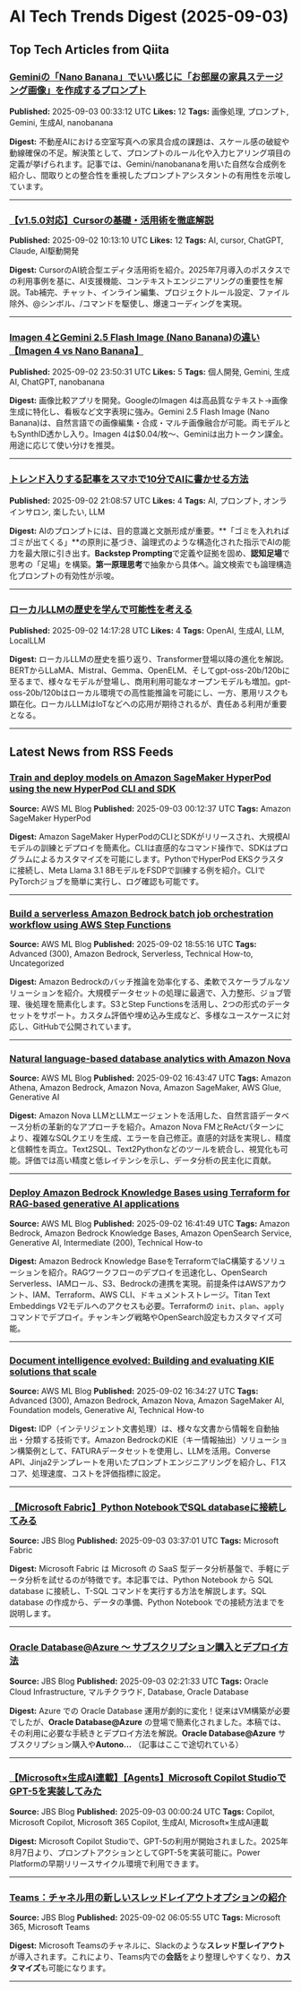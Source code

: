 # AI Tech Trends Digest (2025-09-03)


## Top Tech Articles from Qiita


### [Geminiの「Nano Banana」でいい感じに「お部屋の家具ステージング画像」を作成するプロンプト](https://qiita.com/WdknWdkn/items/8a01cc7282ed8603c81d)
**Published:** 2025-09-03 00:33:12 UTC
**Likes:** 12
**Tags:** 画像処理, プロンプト, Gemini, 生成AI, nanobanana

**Digest:**
不動産AIにおける空室写真への家具合成の課題は、スケール感の破綻や動線確保の不足。解決策として、プロンプトのルール化や入力ヒアリング項目の定義が挙げられます。記事では、Gemini/nanobananaを用いた自然な合成例を紹介し、間取りとの整合性を重視したプロンプトアシスタントの有用性を示唆しています。

---

### [【v1.5.0対応】Cursorの基礎・活用術を徹底解説](https://qiita.com/sakamoto-ryosuke/items/b440986e53ddb5429ac1)
**Published:** 2025-09-02 10:13:10 UTC
**Likes:** 12
**Tags:** AI, cursor, ChatGPT, Claude, AI駆動開発

**Digest:**
CursorのAI統合型エディタ活用術を紹介。2025年7月導入のポスタスでの利用事例を基に、AI支援機能、コンテキストエンジニアリングの重要性を解説。Tab補完、チャット、インライン編集、プロジェクトルール設定、ファイル除外、@シンボル、/コマンドを駆使し、爆速コーディングを実現。

---

### [Imagen 4とGemini 2.5 Flash Image (Nano Banana)の違い【Imagen 4 vs Nano Banana】](https://qiita.com/relu/items/b70a49e42f4d3a81f166)
**Published:** 2025-09-02 23:50:31 UTC
**Likes:** 5
**Tags:** 個人開発, Gemini, 生成AI, ChatGPT, nanobanana

**Digest:**
画像比較アプリを開発。GoogleのImagen 4は高品質なテキスト→画像生成に特化し、看板など文字表現に強み。Gemini 2.5 Flash Image (Nano Banana)は、自然言語での画像編集・合成・マルチ画像融合が可能。両モデルともSynthID透かし入り。Imagen 4は\$0.04/枚～、Geminiは出力トークン課金。用途に応じて使い分けを推奨。

---

### [トレンド入りする記事をスマホで10分でAIに書かせる方法](https://qiita.com/makotosaekit/items/e38a4fafd1c4f3c8b214)
**Published:** 2025-09-02 21:08:57 UTC
**Likes:** 4
**Tags:** AI, プロンプト, オンラインサロン, 楽したい, LLM

**Digest:**
AIのプロンプトには、目的意識と文脈形成が重要。**「ゴミを入れればゴミが出てくる」**の原則に基づき、論理式のような構造化された指示でAIの能力を最大限に引き出す。**Backstep Prompting**で定義や証拠を固め、**認知足場**で思考の「足場」を構築。**第一原理思考**で抽象から具体へ。論文検索でも論理構造化プロンプトの有効性が示唆。

---

### [ローカルLLMの歴史を学んで可能性を考える](https://qiita.com/yo_arai/items/f10fc552200f4abfe9d5)
**Published:** 2025-09-02 14:17:28 UTC
**Likes:** 4
**Tags:** OpenAI, 生成AI, LLM, LocalLLM

**Digest:**
ローカルLLMの歴史を振り返り、Transformer登場以降の進化を解説。BERTからLLaMA、Mistral、Gemma、OpenELM、そしてgpt-oss-20b/120bに至るまで、様々なモデルが登場し、商用利用可能なオープンモデルも増加。gpt-oss-20b/120bはローカル環境での高性能推論を可能にし、一方、悪用リスクも顕在化。ローカルLLMはIoTなどへの応用が期待されるが、責任ある利用が重要となる。

---

## Latest News from RSS Feeds


### [Train and deploy models on Amazon SageMaker HyperPod using the new HyperPod CLI and SDK](https://aws.amazon.com/blogs/machine-learning/train-and-deploy-models-on-amazon-sagemaker-hyperpod-using-the-new-hyperpod-cli-and-sdk/)
**Source:** AWS ML Blog
**Published:** 2025-09-03 00:12:37 UTC
**Tags:** Amazon SageMaker HyperPod

**Digest:**
Amazon SageMaker HyperPodのCLIとSDKがリリースされ、大規模AIモデルの訓練とデプロイを簡素化。CLIは直感的なコマンド操作で、SDKはプログラムによるカスタマイズを可能にします。PythonでHyperPod EKSクラスタに接続し、Meta Llama 3.1 8BモデルをFSDPで訓練する例を紹介。CLIでPyTorchジョブを簡単に実行し、ログ確認も可能です。

---

### [Build a serverless Amazon Bedrock batch job orchestration workflow using AWS Step Functions](https://aws.amazon.com/blogs/machine-learning/build-a-serverless-amazon-bedrock-batch-job-orchestration-workflow-using-aws-step-functions/)
**Source:** AWS ML Blog
**Published:** 2025-09-02 18:55:16 UTC
**Tags:** Advanced (300), Amazon Bedrock, Serverless, Technical How-to, Uncategorized

**Digest:**
Amazon Bedrockのバッチ推論を効率化する、柔軟でスケーラブルなソリューションを紹介。大規模データセットの処理に最適で、入力整形、ジョブ管理、後処理を簡素化します。S3とStep Functionsを活用し、2つの形式のデータセットをサポート。カスタム評価や埋め込み生成など、多様なユースケースに対応し、GitHubで公開されています。

---

### [Natural language-based database analytics with Amazon Nova](https://aws.amazon.com/blogs/machine-learning/natural-language-based-database-analytics-with-amazon-nova/)
**Source:** AWS ML Blog
**Published:** 2025-09-02 16:43:47 UTC
**Tags:** Amazon Athena, Amazon Bedrock, Amazon Nova, Amazon SageMaker, AWS Glue, Generative AI

**Digest:**
Amazon Nova LLMとLLMエージェントを活用した、自然言語データベース分析の革新的なアプローチを紹介。Amazon Nova FMとReActパターンにより、複雑なSQLクエリを生成、エラーを自己修正。直感的対話を実現し、精度と信頼性を両立。Text2SQL、Text2Pythonなどのツールを統合し、視覚化も可能。評価では高い精度と低レイテンシを示し、データ分析の民主化に貢献。

---

### [Deploy Amazon Bedrock Knowledge Bases using Terraform for RAG-based generative AI applications](https://aws.amazon.com/blogs/machine-learning/deploy-amazon-bedrock-knowledge-bases-using-terraform-for-rag-based-generative-ai-applications/)
**Source:** AWS ML Blog
**Published:** 2025-09-02 16:41:49 UTC
**Tags:** Amazon Bedrock, Amazon Bedrock Knowledge Bases, Amazon OpenSearch Service, Generative AI, Intermediate (200), Technical How-to

**Digest:**
Amazon Bedrock Knowledge BaseをTerraformでIaC構築するソリューションを紹介。RAGワークフローのデプロイを迅速化し、OpenSearch Serverless、IAMロール、S3、Bedrockの連携を実現。前提条件はAWSアカウント、IAM、Terraform、AWS CLI、ドキュメントストレージ。Titan Text Embeddings V2モデルへのアクセスも必要。Terraformの `init`、`plan`、`apply` コマンドでデプロイ。チャンキング戦略やOpenSearch設定もカスタマイズ可能。

---

### [Document intelligence evolved: Building and evaluating KIE solutions that scale](https://aws.amazon.com/blogs/machine-learning/document-intelligence-evolved-building-and-evaluating-kie-solutions-that-scale/)
**Source:** AWS ML Blog
**Published:** 2025-09-02 16:34:27 UTC
**Tags:** Advanced (300), Amazon Bedrock, Amazon Nova, Amazon SageMaker AI, Foundation models, Generative AI, Technical How-to

**Digest:**
IDP（インテリジェント文書処理）は、様々な文書から情報を自動抽出・分類する技術です。Amazon BedrockのKIE（キー情報抽出）ソリューション構築例として、FATURAデータセットを使用し、LLMを活用。Converse API、Jinja2テンプレートを用いたプロンプトエンジニアリングを紹介し、F1スコア、処理速度、コストを評価指標に設定。

---

### [【Microsoft Fabric】Python NotebookでSQL databaseに接続してみる](https://blog.jbs.co.jp/entry/2025/09/03/123701)
**Source:** JBS Blog
**Published:** 2025-09-03 03:37:01 UTC
**Tags:** Microsoft Fabric

**Digest:**
Microsoft Fabric は Microsoft の SaaS 型データ分析基盤で、手軽にデータ分析を試せるのが特徴です。本記事では、Python Notebook から SQL database に接続し、T-SQL コマンドを実行する方法を解説します。SQL database の作成から、データの準備、Python Notebook での接続方法までを説明します。

---

### [Oracle Database@Azure ～ サブスクリプション購入とデプロイ方法](https://blog.jbs.co.jp/entry/2025/09/03/112133)
**Source:** JBS Blog
**Published:** 2025-09-03 02:21:33 UTC
**Tags:** Oracle Cloud Infrastructure, マルチクラウド, Database, Oracle Database

**Digest:**
Azure での Oracle Database 運用が劇的に変化！従来はVM構築が必要でしたが、**Oracle Database@Azure** の登場で簡素化されました。本稿では、その利用に必要な手続きとデプロイ方法を解説。**Oracle Database@Azure** サブスクリプション購入や**Autono...** （記事はここで途切れている）

---

### [【Microsoft×生成AI連載】【Agents】Microsoft Copilot StudioでGPT-5を実装してみた](https://blog.jbs.co.jp/entry/2025/09/03/090024)
**Source:** JBS Blog
**Published:** 2025-09-03 00:00:24 UTC
**Tags:** Copilot, Microsoft Copilot, Microsoft 365 Copilot, 生成AI, Microsoft×生成AI連載

**Digest:**
Microsoft Copilot Studioで、GPT-5の利用が開始されました。2025年8月7日より、プロンプトアクションとしてGPT-5を実装可能に。Power Platformの早期リリースサイクル環境で利用できます。

---

### [Teams：チャネル用の新しいスレッドレイアウトオプションの紹介](https://blog.jbs.co.jp/entry/2025/09/02/150555)
**Source:** JBS Blog
**Published:** 2025-09-02 06:05:55 UTC
**Tags:** Microsoft 365, Microsoft Teams

**Digest:**
Microsoft Teamsのチャネルに、Slackのような**スレッド型レイアウト**が導入されます。これにより、Teams内での**会話**をより整理しやすくなり、**カスタマイズ**も可能になります。

---